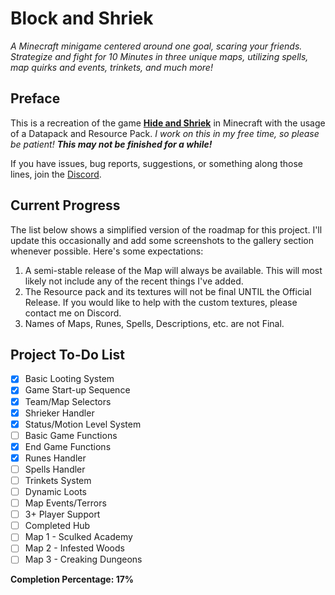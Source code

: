# Block and Shriek
_A Minecraft minigame centered around one goal, scaring your friends. Strategize and fight for 10 Minutes in three unique maps, utilizing spells, map quirks and events, trinkets, and much more!_

## Preface
This is a recreation of the game **[Hide and Shriek](https://store.steampowered.com/app/480430/Hide_and_Shriek/)** in Minecraft with the usage of a Datapack and Resource Pack. _I work on this in my free time, so please be patient! **This may not be finished for a while!**_ 

If you have issues, bug reports, suggestions, or something along those lines, join the [Discord](https://discord.gg/77jXr2gQ4t).

## Current Progress
The list below shows a simplified version of the roadmap for this project. I'll update this occasionally and add some screenshots to the gallery section whenever possible. Here's some expectations:
1. A semi-stable release of the Map will always be available. This will most likely not include any of the recent things I've added.
2. The Resource pack and its textures will not be final UNTIL the Official Release. If you would like to help with the custom textures, please contact me on Discord.
3. Names of Maps, Runes, Spells, Descriptions, etc. are not Final.

## Project To-Do List
- [x] Basic Looting System
- [x] Game Start-up Sequence
- [x] Team/Map Selectors
- [x] Shrieker Handler
- [x] Status/Motion Level System
- [ ] Basic Game Functions
- [x] End Game Functions
- [x] Runes Handler
- [ ] Spells Handler
- [ ] Trinkets System
- [ ] Dynamic Loots
- [ ] Map Events/Terrors
- [ ] 3+ Player Support
- [ ] Completed Hub
- [ ] Map 1 - Sculked Academy
- [ ] Map 2 - Infested Woods
- [ ] Map 3 - Creaking Dungeons

**Completion Percentage: 17%**
